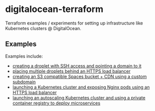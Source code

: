 # digitalocean-terraform

Terraform examples / experiments for setting up infrastructure like Kubernetes clusters @ DigitalOcean.

## Examples

Examples include:

* [creating a droplet with SSH access and pointing a domain to it](./basic-droplet/)
* [placing multiple droplets behind an HTTPS load balancer](./load-balancer-droplets/)
* [creating an S3 compatible Spaces bucket + CDN using a custom subdomain](./spaces-cdn/)
* [launching a Kubernetes cluster and exposing Nginx pods using an HTTPS load balancer](./kubernetes-https-load-balancer)
* [launching an autoscaling Kubernetes cluster and using a private container registry to deploy microservices](./kubernetes-container-registry/)
